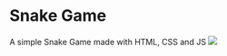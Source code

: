# Snake Game
A simple Snake Game made with HTML, CSS and JS
![](https://user-images.githubusercontent.com/20376969/147280571-f1a226f5-aea9-4328-9453-2982ba2f7be4.png)